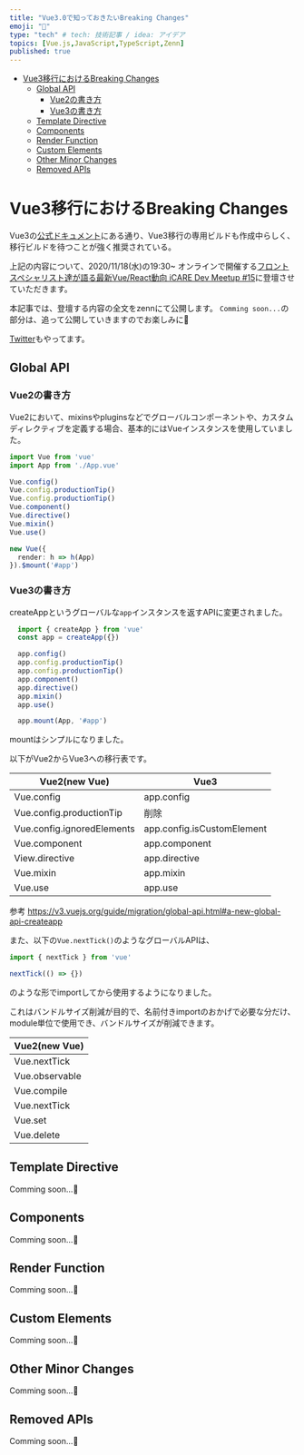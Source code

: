 ```yaml
---
title: "Vue3.0で知っておきたいBreaking Changes"
emoji: "🚀"
type: "tech" # tech: 技術記事 / idea: アイデア
topics: [Vue.js,JavaScript,TypeScript,Zenn]
published: true
---
```



<!-- @import "[TOC]" {cmd="toc" depthFrom=1 depthTo=6 orderedList=false} -->

<!-- code_chunk_output -->

- [Vue3移行におけるBreaking Changes](#vue3移行におけるbreaking-changes)
  - [Global API](#global-api)
    - [Vue2の書き方](#vue2の書き方)
    - [Vue3の書き方](#vue3の書き方)
  - [Template Directive](#template-directive)
  - [Components](#components)
  - [Render Function](#render-function)
  - [Custom Elements](#custom-elements)
  - [Other Minor Changes](#other-minor-changes)
  - [Removed APIs](#removed-apis)

<!-- /code_chunk_output -->


# Vue3移行におけるBreaking Changes
Vue3の[公式ドキュメント](https://v3.vuejs.org/guide/migration/introduction.html#notable-new-features)にある通り、Vue3移行の専用ビルドも作成中らしく、移行ビルドを待つことが強く推奨されている。

上記の内容について、2020/11/18(水)の19:30~ オンラインで開催する[フロントスペシャリスト達が語る最新Vue/React動向 iCARE Dev Meetup #15](https://icare.connpass.com/event/192817/)に登壇させていただきます。

本記事では、登壇する内容の全文をzennにて公開します。
`Comming soon...`の部分は、追って公開していきますのでお楽しみに🚀

[Twitter](https://twitter.com/watsuyo_2)もやってます。

## Global API
### Vue2の書き方
Vue2において、mixinsやpluginsなどでグローバルコンポーネントや、カスタムディレクティブを定義する場合、基本的にはVueインスタンスを使用していました。

```ts
import Vue from 'vue'
import App from './App.vue'

Vue.config()
Vue.config.productionTip()
Vue.config.productionTip()
Vue.component()
Vue.directive()
Vue.mixin()
Vue.use()

new Vue({
  render: h => h(App)
}).$mount('#app')
```

### Vue3の書き方

createAppというグローバルな`app`インスタンスを返すAPIに変更されました。

```ts
  import { createApp } from 'vue'
  const app = createApp({})

  app.config()
  app.config.productionTip()
  app.config.productionTip()
  app.component()
  app.directive()
  app.mixin()
  app.use()

  app.mount(App, '#app')
```

mountはシンプルになりました。

以下がVue2からVue3への移行表です。

| Vue2(new Vue)                    | Vue3                             |
| ---------------------------------------------------------- | ---------------------------------------------------------- |
| Vue.config                       | app.config                       |
| Vue.config.productionTip         | 削除
| Vue.config.ignoredElements       | app.config.isCustomElement       |
| Vue.component                    | app.component                    |
| View.directive                   | app.directive                    |
| Vue.mixin                        | app.mixin                        |
| Vue.use                          | app.use                          |

参考
https://v3.vuejs.org/guide/migration/global-api.html#a-new-global-api-createapp


また、以下の`Vue.nextTick()`のようなグローバルAPIは、
```ts
import { nextTick } from 'vue'

nextTick(() => {})
```
のような形でimportしてから使用するようになりました。

これはバンドルサイズ削減が目的で、名前付きimportのおかげで必要な分だけ、module単位で使用でき、バンドルサイズが削減できます。

| Vue2(new Vue)  |
| ---------------------------------------------------------------------------------------------------------- |
| Vue.nextTick   |
| Vue.observable |
| Vue.compile    |
| Vue.nextTick   |
| Vue.set        |
| Vue.delete     |

## Template Directive
Comming soon...🚀

## Components
Comming soon...🚀

## Render Function
Comming soon...🚀

## Custom Elements
Comming soon...🚀

## Other Minor Changes
Comming soon...🚀

## Removed APIs
Comming soon...🚀
